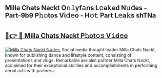 ## Milla Chats Nackt O𝚗𝚕yf𝚊ns L𝚎a𝚔ed N𝚞𝚍es - Part-9b9 P𝚑𝚘tos Vi𝚍𝚎o - H𝚘𝚝 Part L𝚎a𝚔s shTNa

# <h2><a href="http://kf2och.oniu.top/?m=Milla+Chats+Nackt">🔗👉 🔴 Milla Chats Nackt P𝚑ot𝚘𝚜 V𝚒d𝚎o</a></h2>

[![Milla Chats Nackt Nu𝚍e𝚜](https://i.imgur.com/0qMVB7G.gif)](http://kf2och.oniu.top/?m=Milla+Chats+Nackt)
Social media thought leader Milla Chats Nackt, known for publishing dance and lifestyle content, consisting of presentations and vlogs. Remarkable aerialist partner Milla Chats Nackt, acclaimed for their exceptional abilities and accomplishments in performing aerial acts with partners.  
